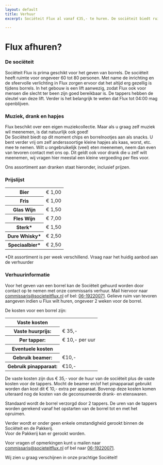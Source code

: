 ```yaml
---
layout: default
title: Verhuur
excerpt: Sociëteit Flux al vanaf €35,- te huren. De sociëteit biedt ruimte biedt aan zo'n 80 personen. Het is de ideale locatie voor onder meer afstudeerborrels, verjaardagsfeesten, dispuutsactiviteiten en nog veel meer.

---
```


# Flux afhuren?

### De sociëteit
Sociëteit Flux is prima geschikt voor het geven van borrels. De sociëteit heeft ruimte voor ongeveer 60 tot 80
personen. Met name de inrichting en de sfeervolle verlichting in Flux zorgen ervoor dat het altijd erg gezellig
is tijdens borrels. In het gebouw is een lift aanwezig, zodat Flux ook voor mensen die slecht ter been zijn goed
bereikbaar is. De tappers hebben de sleutel van deze lift. Verder is het belangrijk te weten dat Flux tot 04:00
mag openblijven.

### Muziek, drank en hapjes
Flux beschikt over een eigen muziekcollectie. Maar als u graag zelf muziek wil meenemen, is dat natuurlijk ook
goed!  
De Sociëteit biedt op dit moment chips en borrelnootjes aan als snacks. U bent verder vrij om zelf
anderssoortige kleine hapjes als kaas, worst, etc. mee te nemen. Wilt u ongebruikelijk (veel) eten meenemen,
neem dan even van tevoren contact met ons op. Dit geldt ook voor drank die u zelf wilt meenemen, wij vragen hier
meestal een kleine vergoeding per fles voor.
       
Ons assortiment aan dranken staat hieronder, inclusief prijzen.

### Prijslijst
<table>
    <tr>
        <th>Bier</th>
        <td>&euro; 1,00</td>
    </tr>
    <tr>
        <th>Fris</th>
        <td>&euro; 1,00</td>
    </tr>
    <tr>
        <th>Glas Wijn</th>
        <td>&euro; 1,50</td>
    </tr>
    <tr>
        <th>Fles Wijn</th>
        <td>&euro; 7,00</td>
    </tr>
    <tr>
        <th>Sterk*</th>
        <td>&euro; 1,50</td>
    </tr>
    <tr>
        <th>Dure Whisky*</th>
        <td>&euro; 2,50</td>
    </tr>
    <tr>
        <th>Speciaalbier*</th>
        <td>&euro; 2,50</td>
    </tr>
</table>

*Dit assortiment is per week verschillend. Vraag naar het huidig aanbod aan de verhuurder

### Verhuurinformatie
Voor het geven van een borrel kan de Sociëteit gehuurd worden door contact op te nemen met onze commissaris verhuur.
Mail hiervoor naar [commissaris@societeitflux.nl](mailto:commissaris@societeitflux.nl) of bel:
[06-19220071](tel:+31619220071). Gelieve ruim van tevoren aangeven indien u
Flux wilt huren, ongeveer 2 weken voor de borrel.

De kosten voor een borrel zijn:

<table>
    <tr>
        <th><b>Vaste kosten</b></th>
        <td></td>
    </tr>
    <tr>
        <th>Vaste huurprijs:</th>
        <td>&euro; 35,-</td>
    </tr>
    <tr>
        <th>Per tapper:</th>
        <td>&euro; 10,- per uur</td>
    </tr>
    <tr>
        <th><b>Eventuele kosten</b></th>
        <td></td>
    </tr>
    <tr>
        <th>Gebruik beamer:</th>
        <td>€10,-</td>
    </tr>
    <tr>
        <th>Gebruik pinapparaat:</th>
        <td>€10,-</td>
    </tr>
</table>

De vaste kosten zijn dus &euro; 35,- voor de huur van de sociëteit plus de vaste kosten voor de tappers. Mocht de beamer en/of het pinapparaat gebruikt worden dan kost dit &euro; 10,- extra per apparaat.
Bovenop deze kosten komen uiteraard nog de kosten van de geconsumeerde drank- en etenswaren.

Standaard wordt de borrel verzorgd door 2 tappers. De uren van de tappers worden gerekend vanaf het opstarten
van de borrel tot en met het opruimen.

Verder wordt er onder geen enkele omstandigheid gerookt binnen de Sociëteit en de Pakkerij.<br>
Voor de Pakkerij kan er gerookt worden.

Voor vragen of opmerkingen kunt u mailen naar [commissaris@societeitflux.nl](mailto:commissaris@societeitflux.nl) 
of bel naar [06-19220071](tel:+31619220071).

Wij zien u graag verschijnen in onze prachtige Sociëteit!

